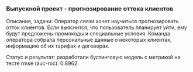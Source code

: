 ### Выпускной проект - прогнозирование оттока клиентов

Описание, задачи: 
Оператор связи хочет научиться прогнозировать отток клиентов. Если выяснится, что пользователь планирует уйти, ему будут предложены промокоды и специальные условия. Команда оператора собрала персональные данные о некоторых клиентах, информацию об их тарифах и договорах.

Статус и результат: разработали бустинговую модель с метрикой на тесте rmse (auc-roc): 0.8962.